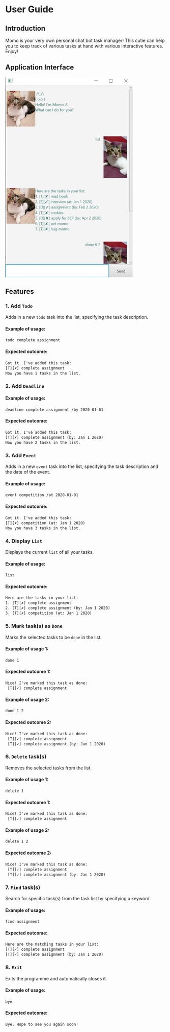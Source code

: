 # User Guide

## Introduction
Momo is your very own personal chat bot task manager! This cutie can help you to keep track of various tasks at hand
with various interactive features.
Enjoy!

## Application Interface
<img src="Ui.png" width="400">

## Features 

### 1. Add `Todo`  
Adds in a new `todo` task into the list, specifying the task description.

#### Example of usage: 
    todo complete assignment

#### Expected outcome: 
    Got it. I've added this task:
    [T][✗] complete assignment
    Now you have 1 tasks in the list.

### 2. Add `Deadline` 

#### Example of usage: 
    deadline complete assignment /by 2020-01-01
    
#### Expected outcome: 
    Got it. I've added this task:
    [T][✗] complete assignment (by: Jan 1 2020)
    Now you have 2 tasks in the list.
    
### 3. Add `Event` 
Adds in a new `event` task into the list, specifying the task description and the date of the event.

#### Example of usage: 
    event competition /at 2020-01-01
    
#### Expected outcome: 
    Got it. I've added this task:
    [T][✗] competition (at: Jan 1 2020)
    Now you have 3 tasks in the list.

### 4. Display `List`  
Displays the current `list` of all your tasks.

#### Example of usage: 
    list
        
#### Expected outcome: 
    Here are the tasks in your list:
    1. [T][✗] complete assignment
    2. [T][✗] complete assignment (by: Jan 1 2020)
    3. [T][✗] competition (at: Jan 1 2020)

### 5. Mark task(s) as `Done` 
Marks the selected tasks to be `done` in the list.

#### Example of usage 1: 
    done 1
        
#### Expected outcome 1: 
    Nice! I've marked this task as done:
     [T][✓] complete assignment
     
#### Example of usage 2: 
    done 1 2  
        
#### Expected outcome 2: 
    Nice! I've marked this task as done:
     [T][✓] complete assignment
     [T][✓] complete assignment (by: Jan 1 2020)
     
### 6. `Delete` task(s)
Removes the selected tasks from the list.

#### Example of usage 1: 
    delete 1
        
#### Expected outcome 1: 
    Nice! I've marked this task as done:
     [T][✓] complete assignment
     
#### Example of usage 2: 
    delete 1 2  
        
#### Expected outcome 2: 
    Nice! I've marked this task as done:
     [T][✓] complete assignment
     [T][✓] complete assignment (by: Jan 1 2020)

### 7. `Find` task(s) 
Search for specific task(s) from the task list by specifying a keyword.

#### Example of usage: 
    find assignment
        
#### Expected outcome: 
    Here are the matching tasks in your list:
    [T][✓] complete assignment
    [T][✓] complete assignment (by: Jan 1 2020)

### 8. `Exit`  
Exits the programme and automatically closes it.

#### Example of usage: 
    bye
        
#### Expected outcome: 
    Bye. Hope to see you again soon!
